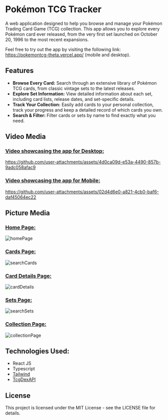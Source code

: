 # Pokémon TCG Tracker

A web application designed to help you browse and manage your Pokémon Trading Card Game (TCG) collection. This app allows you to explore every Pokémon card ever released, from the very first set launched on October 20, 1996 to the most recent expansions.

Feel free to try out the app by visiting the following link: https://pokemontcg-theta.vercel.app/ (mobile and desktop).

## Features

- **Browse Every Card:** Search through an extensive library of Pokémon TCG cards, from classic vintage sets to the latest releases.
- **Explore Set Information:** View detailed information about each set, including card lists, release dates, and set-specific details.
- **Track Your Collection:** Easily add cards to your personal collection, track your progress and keep a detailed record of which cards you own.
- **Search & Filter:** Filter cards or sets by name to find exactly what you need.

## Video Media

### <ins>Video showcasing the app for Desktop:</ins>

https://github.com/user-attachments/assets/4d0ca09d-e53a-4490-857b-9adc058afac9


### <ins>Video showcasing the app for Mobile:</ins>

https://github.com/user-attachments/assets/02d4d6e0-a821-4cb0-baf6-daf45064ec22



## Picture Media

### <ins>Home Page:</ins>

![homePage](https://github.com/user-attachments/assets/d8bc258f-c13f-4a11-8a64-3f84b0114cd0)


### <ins>Cards Page:</ins>

![searchCards](https://github.com/user-attachments/assets/ce2f837e-b878-4dd8-8be8-c4686af8b7a0)


### <ins>Card Details Page:</ins>

![cardDetails](https://github.com/user-attachments/assets/52dfd76b-8916-412f-8738-270dc965ad2b)


### <ins>Sets Page:</ins>

![searchSets](https://github.com/user-attachments/assets/7669b28b-ef98-4786-b6e8-48a811d422b1)


### <ins>Collection Page:</ins>

![collectionPage](https://github.com/user-attachments/assets/a642d503-2973-4c66-89a0-0c943a375d82)


## Technologies Used:

- React JS
- Typescript
- [Tailwind](https://tailwindcss.com/)
- [TcgDexAPI](https://tcgdex.dev/) 



## License

This project is licensed under the MIT License - see the LICENSE file for details.






